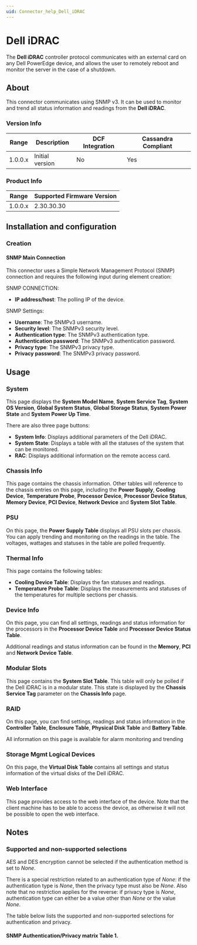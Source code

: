 ```yaml
---
uid: Connector_help_Dell_iDRAC
---
```


# Dell iDRAC

The **Dell iDRAC** controller protocol communicates with an external card on any Dell PowerEdge device, and allows the user to remotely reboot and monitor the server in the case of a shutdown.

## About

This connector communicates using SNMP v3. It can be used to monitor and trend all status information and readings from the **Dell iDRAC**.

### Version Info

| Range | Description | DCF Integration | Cassandra Compliant |
|------------------|-----------------|---------------------|-------------------------|
| 1.0.0.x          | Initial version | No                  | Yes                     |

### Product Info

| Range | Supported Firmware Version |
|------------------|-----------------------------|
| 1.0.0.x          | 2.30.30.30                  |

## Installation and configuration

### Creation

#### SNMP Main Connection

This connector uses a Simple Network Management Protocol (SNMP) connection and requires the following input during element creation:

SNMP CONNECTION:

- **IP address/host**: The polling IP of the device.

SNMP Settings:

- **Username**: The SNMPv3 username.
- **Security level**: The SNMPv3 security level.
- **Authentication type**: The SNMPv3 authentication type.
- **Authentication password**: The SNMPv3 authentication password.
- **Privacy type**: The SNMPv3 privacy type.
- **Privacy password**: The SNMPv3 privacy password.

## Usage

### System

This page displays the **System Model Name**, **System Service Tag**, **System OS Version**, **Global System Status**, **Global Storage Status**, **System Power State** and **System Power Up Time**.

There are also three page buttons:

- **System Info**: Displays additional parameters of the Dell iDRAC.
- **System State**: Displays a table with all the statuses of the system that can be monitored.
- **RAC**: Displays additional information on the remote access card.

### Chassis Info

This page contains the chassis information. Other tables will reference to the chassis entries on this page, including the **Power Supply**, **Cooling Device**, **Temperature Probe**, **Processor Device**, **Processor Device Status**, **Memory Device**, **PCI Device**, **Network Device** and **System Slot Table**.

### PSU

On this page, the **Power Supply Table** displays all PSU slots per chassis. You can apply trending and monitoring on the readings in the table. The voltages, wattages and statuses in the table are polled frequently.

### Thermal Info

This page contains the following tables:

- **Cooling Device Table**: Displays the fan statuses and readings.
- **Temperature Probe Table**: Displays the measurements and statuses of the temperatures for multiple sections per chassis.

### Device Info

On this page, you can find all settings, readings and status information for the processors in the **Processor Device Table** and **Processor Device Status Table**.

Additional readings and status information can be found in the **Memory**, **PCI** and **Network Device Table**.

### Modular Slots

This page contains the **System Slot Table**. This table will only be polled if the Dell iDRAC is in a modular state. This state is displayed by the **Chassis Service Tag** parameter on the **Chassis Info** page.

### RAID

On this page, you can find settings, readings and status information in the **Controller Table**, **Enclosure Table**, **Physical Disk Table** and **Battery Table**.

All information on this page is available for alarm monitoring and trending

### Storage Mgmt Logical Devices

On this page, the **Virtual Disk Table** contains all settings and status information of the virtual disks of the Dell iDRAC.

### Web Interface

This page provides access to the web interface of the device. Note that the client machine has to be able to access the device, as otherwise it will not be possible to open the web interface.

## Notes

### Supported and non-supported selections

AES and DES encryption cannot be selected if the authentication method is set to *None*.

There is a special restriction related to an authentication type of *None*: if the authentication type is *None*, then the privacy type must also be *None*. Also note that no restriction applies for the reverse: if privacy type is *None*, authentication type can either be a value other than *None* or the value *None*.

The table below lists the supported and non-supported selections for authentication and privacy.

#### SNMP Authentication/Privacy matrix Table 1.

